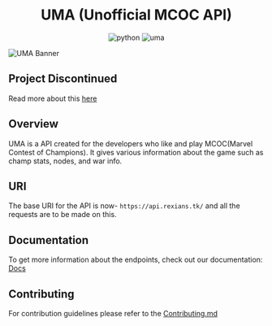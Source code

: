 <div align="center">
    <h1>UMA (Unofficial MCOC API)</h1>
  <p align="center">
    <img src="https://img.shields.io/badge/Python-FFD43B?style=for-the-badge&logo=python&logoColor=blue" alt="python"/>
    <img src="https://img.shields.io/static/v1?label=v5.2.2&message=UMA&color=purple" alt="uma"/>
  </p>
</div>

![UMA Banner](blob/UMA_Banner.png)

## Project Discontinued
Read more about this [here](https://rexians.tk/the-end/)

## Overview

UMA is a API created for the developers who like and play MCOC(Marvel Contest of Champions).
It gives various information about the game such as champ stats, nodes, and war info.

## URI

The base URI for the API is now- `https://api.rexians.tk/` and all the requests are to be made on this.

## Documentation

To get more information about the endpoints, check out our documentation:
[Docs](https://docs.rexians.tk/)

## Contributing

For contribution guidelines please refer to the [Contributing.md](CONTRIBUTING.md)
